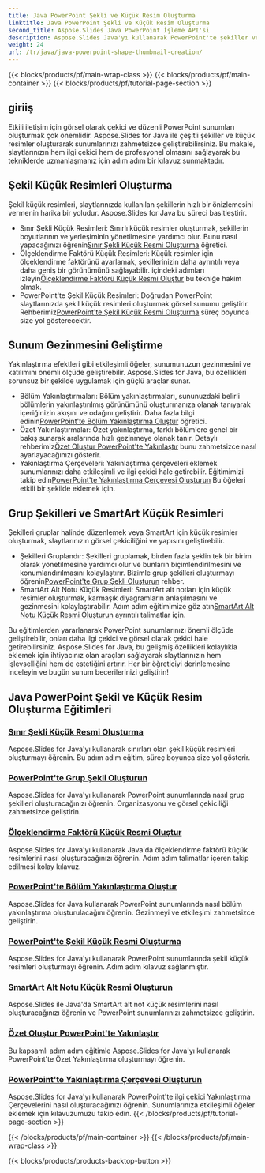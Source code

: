```yaml
---
title: Java PowerPoint Şekli ve Küçük Resim Oluşturma
linktitle: Java PowerPoint Şekli ve Küçük Resim Oluşturma
second_title: Aspose.Slides Java PowerPoint İşleme API'si
description: Aspose.Slides Java'yı kullanarak PowerPoint'te şekiller ve küçük resimler oluşturmayı öğrenin. Grup şekilleri oluşturma, ölçeklendirme faktörü küçük resimleri ve yakınlaştırma efektleri hakkında ayrıntılı eğitimler.
weight: 24
url: /tr/java/java-powerpoint-shape-thumbnail-creation/
---
```


{{< blocks/products/pf/main-wrap-class >}}
{{< blocks/products/pf/main-container >}}
{{< blocks/products/pf/tutorial-page-section >}}

## giriiş

Etkili iletişim için görsel olarak çekici ve düzenli PowerPoint sunumları oluşturmak çok önemlidir. Aspose.Slides for Java ile çeşitli şekiller ve küçük resimler oluşturarak sunumlarınızı zahmetsizce geliştirebilirsiniz. Bu makale, slaytlarınızın hem ilgi çekici hem de profesyonel olmasını sağlayarak bu tekniklerde uzmanlaşmanız için adım adım bir kılavuz sunmaktadır.

## Şekil Küçük Resimleri Oluşturma

Şekil küçük resimleri, slaytlarınızda kullanılan şekillerin hızlı bir önizlemesini vermenin harika bir yoludur. Aspose.Slides for Java bu süreci basitleştirir.

-  Sınır Şekli Küçük Resimleri: Sınırlı küçük resimler oluşturmak, şekillerin boyutlarının ve yerleşiminin yönetilmesine yardımcı olur. Bunu nasıl yapacağınızı öğrenin[Sınır Şekli Küçük Resmi Oluşturma](./create-bounds-shape-thumbnail/) öğretici.
- Ölçeklendirme Faktörü Küçük Resimleri: Küçük resimler için ölçeklendirme faktörünü ayarlamak, şekillerinizin daha ayrıntılı veya daha geniş bir görünümünü sağlayabilir. içindeki adımları izleyin[Ölçeklendirme Faktörü Küçük Resmi Oluştur](./create-scaling-factor-thumbnail/) bu tekniğe hakim olmak.
-  PowerPoint'te Şekil Küçük Resimleri: Doğrudan PowerPoint slaytlarınızda şekil küçük resimleri oluşturmak görsel sunumu geliştirir. Rehberimiz[PowerPoint'te Şekil Küçük Resmi Oluşturma](./create-shape-thumbnail-powerpoint/) süreç boyunca size yol gösterecektir.

## Sunum Gezinmesini Geliştirme

Yakınlaştırma efektleri gibi etkileşimli öğeler, sunumunuzun gezinmesini ve katılımını önemli ölçüde geliştirebilir. Aspose.Slides for Java, bu özellikleri sorunsuz bir şekilde uygulamak için güçlü araçlar sunar.

-  Bölüm Yakınlaştırmaları: Bölüm yakınlaştırmaları, sununuzdaki belirli bölümlerin yakınlaştırılmış görünümünü oluşturmanıza olanak tanıyarak içeriğinizin akışını ve odağını geliştirir. Daha fazla bilgi edinin[PowerPoint'te Bölüm Yakınlaştırma Oluştur](./create-section-zoom-powerpoint/) öğretici.
- Özet Yakınlaştırmalar: Özet yakınlaştırma, farklı bölümlere genel bir bakış sunarak aralarında hızlı gezinmeye olanak tanır. Detaylı rehberimiz[Özet Oluştur PowerPoint'te Yakınlaştır](./create-summary-zoom-powerpoint/) bunu zahmetsizce nasıl ayarlayacağınızı gösterir.
-  Yakınlaştırma Çerçeveleri: Yakınlaştırma çerçeveleri eklemek sunumlarınızı daha etkileşimli ve ilgi çekici hale getirebilir. Eğitimimizi takip edin[PowerPoint'te Yakınlaştırma Çerçevesi Oluşturun](./create-zoom-frame-powerpoint/) Bu öğeleri etkili bir şekilde eklemek için.

## Grup Şekilleri ve SmartArt Küçük Resimleri

Şekilleri gruplar halinde düzenlemek veya SmartArt için küçük resimler oluşturmak, slaytlarınızın görsel çekiciliğini ve yapısını geliştirebilir.

-  Şekilleri Gruplandır: Şekilleri gruplamak, birden fazla şeklin tek bir birim olarak yönetilmesine yardımcı olur ve bunların biçimlendirilmesini ve konumlandırılmasını kolaylaştırır. Bizimle grup şekilleri oluşturmayı öğrenin[PowerPoint'te Grup Şekli Oluşturun](./create-group-shape-powerpoint/) rehber.
-  SmartArt Alt Notu Küçük Resimleri: SmartArt alt notları için küçük resimler oluşturmak, karmaşık diyagramların anlaşılmasını ve gezinmesini kolaylaştırabilir. Adım adım eğitimimize göz atın[SmartArt Alt Notu Küçük Resmi Oluşturun](./create-smartart-child-note-thumbnail/) ayrıntılı talimatlar için.

Bu eğitimlerden yararlanarak PowerPoint sunumlarınızı önemli ölçüde geliştirebilir, onları daha ilgi çekici ve görsel olarak çekici hale getirebilirsiniz. Aspose.Slides for Java, bu gelişmiş özellikleri kolaylıkla eklemek için ihtiyacınız olan araçları sağlayarak slaytlarınızın hem işlevselliğini hem de estetiğini artırır. Her bir öğreticiyi derinlemesine inceleyin ve bugün sunum becerilerinizi geliştirin!
## Java PowerPoint Şekil ve Küçük Resim Oluşturma Eğitimleri
### [Sınır Şekli Küçük Resmi Oluşturma](./create-bounds-shape-thumbnail/)
Aspose.Slides for Java'yı kullanarak sınırları olan şekil küçük resimleri oluşturmayı öğrenin. Bu adım adım eğitim, süreç boyunca size yol gösterir.
### [PowerPoint'te Grup Şekli Oluşturun](./create-group-shape-powerpoint/)
Aspose.Slides for Java'yı kullanarak PowerPoint sunumlarında nasıl grup şekilleri oluşturacağınızı öğrenin. Organizasyonu ve görsel çekiciliği zahmetsizce geliştirin.
### [Ölçeklendirme Faktörü Küçük Resmi Oluştur](./create-scaling-factor-thumbnail/)
Aspose.Slides for Java'yı kullanarak Java'da ölçeklendirme faktörü küçük resimlerini nasıl oluşturacağınızı öğrenin. Adım adım talimatlar içeren takip edilmesi kolay kılavuz.
### [PowerPoint'te Bölüm Yakınlaştırma Oluştur](./create-section-zoom-powerpoint/)
Aspose.Slides for Java kullanarak PowerPoint sunumlarında nasıl bölüm yakınlaştırma oluşturulacağını öğrenin. Gezinmeyi ve etkileşimi zahmetsizce geliştirin.
### [PowerPoint'te Şekil Küçük Resmi Oluşturma](./create-shape-thumbnail-powerpoint/)
Aspose.Slides for Java'yı kullanarak PowerPoint sunumlarında şekil küçük resimleri oluşturmayı öğrenin. Adım adım kılavuz sağlanmıştır.
### [SmartArt Alt Notu Küçük Resmi Oluşturun](./create-smartart-child-note-thumbnail/)
Aspose.Slides ile Java'da SmartArt alt not küçük resimlerini nasıl oluşturacağınızı öğrenin ve PowerPoint sunumlarınızı zahmetsizce geliştirin.
### [Özet Oluştur PowerPoint'te Yakınlaştır](./create-summary-zoom-powerpoint/)
 Bu kapsamlı adım adım eğitimle Aspose.Slides for Java'yı kullanarak PowerPoint'te Özet Yakınlaştırma oluşturmayı öğrenin.
### [PowerPoint'te Yakınlaştırma Çerçevesi Oluşturun](./create-zoom-frame-powerpoint/)
Aspose.Slides for Java'yı kullanarak PowerPoint'te ilgi çekici Yakınlaştırma Çerçevelerini nasıl oluşturacağınızı öğrenin. Sunumlarınıza etkileşimli öğeler eklemek için kılavuzumuzu takip edin.
{{< /blocks/products/pf/tutorial-page-section >}}

{{< /blocks/products/pf/main-container >}}
{{< /blocks/products/pf/main-wrap-class >}}

{{< blocks/products/products-backtop-button >}}
